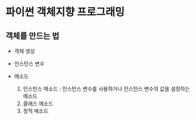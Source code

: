 <h1>파이썬 객체지향 프로그래밍</h1>
<h2>객체를 만드는 법</h2>

 - 객체 생성

 - 인스턴스 변수
    
 - 메소드

    1. 인스턴스 메소드 : 인스턴스 변수를 사용하거나 인스턴스 변수의 값을 설정하는 메소드
    2. 클래스 메소드
    3. 정적 메소드
    

